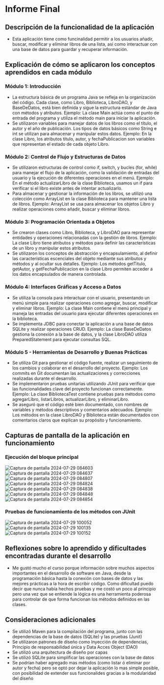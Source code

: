 # Informe Final

## Descripción de la funcionalidad de la aplicación

- Esta aplicación tiene como funcinalidad permitir a los usuarios añadir, buscar, modificar y eliminar libros de una lista, así como interactuar con una base de datos para guardar y recuperar información.

## Explicación de cómo se aplicaron los conceptos aprendidos en cada módulo

### Módulo 1: Introducción

- La estructura básica de un programa Java se refleja en la organización del código. Cada clase, como Libro, Biblioteca, LibroDAO, y BaseDeDatos, está bien definida y sigue la estructura estándar de Java con métodos y atributos.
Ejemplo: La clase Main actúa como el punto de entrada del programa y utiliza el método main para iniciar la aplicación.
- Se utilizaron variables para manejar datos de los libros como el título, el autor y el año de publicación. Los tipos de datos básicos como String e int se utilizan para almacenar y manipular estos datos.
Ejemplo: En la clase Libro, los atributos titulo, autor, y fechaPublicacion son variables que representan el estado de cada objeto Libro.

### Módulo 2: Control de Flujo y Estructuras de Datos

- Se utilizaron estructuras de control como if, switch, y bucles (for, while) para manejar el flujo de la aplicación, como la validación de entradas del usuario y la ejecución de diferentes operaciones en el menú.
Ejemplo: En el método actualizarLibro de la clase Biblioteca, usamos un if para verificar si el libro existe antes de intentar actualizarlo.
- Para almacenar y gestionar la información de los libros, se utilizó una colección como ArrayList en la clase Biblioteca para mantener una lista de libros.
Ejemplo: ArrayList<Libro> se usa para almacenar los objetos Libro y realizar operaciones como añadir, buscar y eliminar libros.

### Módulo 3: Programación Orientada a Objetos

- Se crearon clases como Libro, Biblioteca, y LibroDAO para representar entidades y operaciones relacionadas con la gestión de libros.
Ejemplo: La clase Libro tiene atributos y métodos para definir las características de un libro y manipular estos atributos.
- Se utilizaron los conceptos de abstracción y encapsulamiento, al definir las características escenciales del objeto mediante sus atributos y métodos y al ocultar sus detalles.
Ejemplo: Los métodos getTitulo, getAutor, y getFechaPublicacion en la clase Libro permiten acceder a los datos encapsulados de manera controlada.

### Módulo 4: Interfaces Gráficas y Acceso a Datos

- Se utiliza la consola para interactuar con el usuario, presentando un menú simple para realizar operaciones como agregar, buscar, modificar y eliminar libros.
Ejemplo: La clase Main contiene el menú principal y maneja las entradas del usuario para ejecutar diferentes operaciones en la biblioteca.
- Se implementa JDBC para conectar la aplicación a una base de datos SQLite y realizar operaciones CRUD.
Ejemplo: La clase BaseDeDatos gestiona la conexión a la base de datos, y la clase LibroDAO utiliza PreparedStatement para ejecutar consultas SQL.

### Módulo 5 - Herramientas de Desarrollo y Buenas Prácticas

- Se utiliza Git para gestionar el código fuente, realizar un seguimiento de los cambios y colaborar en el desarrollo del proyecto.
Ejemplo: Los commits en Git documentan las actualizaciones y correcciones realizadas durante el desarrollo.
- Se implementaron pruebas unitarias utilizando JUnit para verificar que las funcionalidades clave del proyecto funcionan correctamente.
Ejemplo: La clase BibliotecaTest contiene pruebas para métodos como agregarLibro, listarLibros, actualizarLibro, y eliminarLibro.
- Se aseguró que el código esté bien documentado, con nombres de variables y métodos descriptivos y comentarios adecuados.
Ejemplo: Los métodos en la clase LibroDAO y Biblioteca están documentados con comentarios claros que explican su propósito y funcionamiento.

## Capturas de pantalla de la aplicación en funcionamiento

### Ejecución del bloque principal

![Captura de pantalla 2024-07-29 084603](https://github.com/user-attachments/assets/d7ec40b2-ae65-4e8f-a9cc-4f9082bbef66)
![Captura de pantalla 2024-07-29 084637](https://github.com/user-attachments/assets/ced1ec0d-512f-470d-a71d-6eab9528cebf)
![Captura de pantalla 2024-07-29 084807](https://github.com/user-attachments/assets/9f7cdc90-540e-4a0d-9398-88dd1b63f8ec)
![Captura de pantalla 2024-07-29 084824](https://github.com/user-attachments/assets/d7dd879a-b42b-40f0-8b82-563a2c838cf5)
![Captura de pantalla 2024-07-29 084838](https://github.com/user-attachments/assets/ab28cae0-cadc-4885-accb-ce515ef24e98)
![Captura de pantalla 2024-07-29 084848](https://github.com/user-attachments/assets/4d2f55ef-14fb-4f79-8a4e-4ea50fa927b8)
![Captura de pantalla 2024-07-29 084854](https://github.com/user-attachments/assets/42de9323-fb95-4192-abd2-6d3aa31ba954)

### Pruebas de funcionamiento de los métodos con JUnit

![Captura de pantalla 2024-07-29 100052](https://github.com/user-attachments/assets/0b7ca391-4b46-456b-b8a5-5f8303fb308b)
![Captura de pantalla 2024-07-29 100135](https://github.com/user-attachments/assets/bc5a2f93-e064-42cc-aa5c-05c09df488aa)
![Captura de pantalla 2024-07-29 100152](https://github.com/user-attachments/assets/860498a1-7685-4325-bb56-b7bfed4c8b1f)

## Reflexiones sobre lo aprendido y dificultades encontradas durante el desarrollo

- Me gustó mucho el curso porque información sobre muchos aspectos importantes en el desarrollo de software en Java, desde la programación básica hasta la conexión con bases de datos y las mejores prácticas a la hora de escribir código. Como dificultad puedo decir que nunca había hechos pruebas y me costó un poco al principio pero una vez que se entiende la lógica es una herramienta poderosa para controlar de que forma funcionan los métodos definidos en las clases.

## Consideraciones adicionales 

- Se utilizó Maven para la compilación del programa, junto con las dependencias de la base de datos (SQLite) y las pruebas (Junit)
- Se utilizaron patrones de diseño como Inyección de dependencias, Principio de responsabilidad única y Data Acces Object (DAO)
- Se utilizó una arquitectura de diseño por capas
- Se utilizó SQLite para simplificar las operaciones con la base de datos
- Se podrían haber agregado mas métodos (como listar ó eliminar por autor y fecha) pero se optó por dejar la aplicación lo mas simple posible, con posibilidad de extender sus funcionalides gracias a la modularidad del diseño

